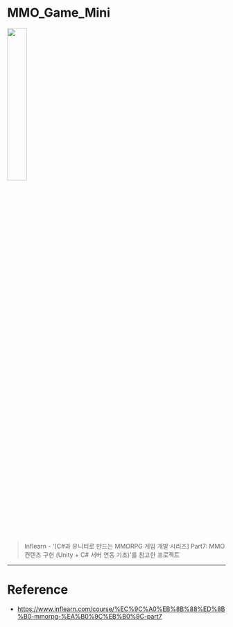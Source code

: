 # MMO_Game_Mini
<img src="https://user-images.githubusercontent.com/89140546/196993973-edf8ccc7-fd09-49d2-ae72-1b1416bae3e2.png" width="30%" height="30%">

> Inflearn - '[C#과 유니티로 만드는 MMORPG 게임 개발 시리즈] Part7: MMO 컨텐츠 구현 (Unity + C# 서버 연동 기초)'를 참고한 프로젝트

---

# Reference
* https://www.inflearn.com/course/%EC%9C%A0%EB%8B%88%ED%8B%B0-mmorpg-%EA%B0%9C%EB%B0%9C-part7
